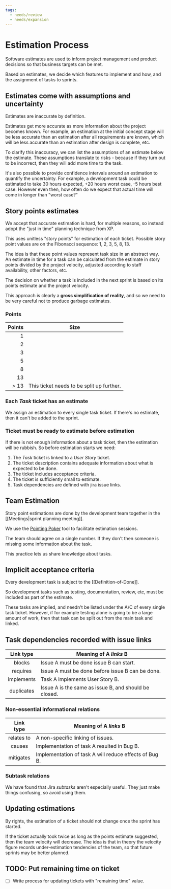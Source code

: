 ```yaml
---
tags:
  - needs/review
  - needs/expansion
---
```


# Estimation Process

Software estimates are used to inform project management and product
decisions so that business targets can be met.

Based on estimates, we decide which features to implement and how, and
the assignment of tasks to sprints.

## Estimates come with assumptions and uncertainty

Estimates are inaccurate by definition.

Estimates get more accurate as more information about the project
becomes known. For example, an estimation at the initial concept stage
will be less accurate than an estimation after all requirements are
known, which will be less accurate than an estimation after design is
complete, etc.

To clarify this inaccuracy, we can list the assumptions of an estimate
below the estimate. These assumptions translate to risks - because if
they turn out to be incorrect, then they will add more time to the
task.

It's also possible to provide confidence intervals around an
estimation to quantify the uncertainty. For example, a development
task could be estimated to take 30 hours expected, +20 hours worst
case, -5 hours best case. However even then, how often do we expect
that actual time will come in longer than "worst case?"

## Story points estimates

We accept that accurate estimation is hard, for multiple reasons, so
instead adopt the "just in time" planning technique from XP.

This uses unitless "story points" for estimation of each
ticket. Possible story point values are on the Fibonacci sequence:
1, 2, 3, 5, 8, 13.

The idea is that these point values represent task size in an abstract
way. An estimate in time for a task can be calculated from the
estimate in story points divided by the project velocity, adjusted
according to staff availability, other factors, etc.

The decision on whether a task is included in the next sprint is
based on its points estimate and the project velocity.

This approach is clearly a **gross simplification of reality**, and so
we need to be very careful not to produce garbage estimates.

### Points

| Points | Size                                            |
| -----: | ----------------------------------------------- |
|      1 |                                                 |
|      2 |                                                 |
|      3 |                                                 |
|      5 |                                                 |
|      8 |                                                 |
|     13 |                                                 |
|   > 13 | This ticket needs to be split up further.       |

### Each _Task_ ticket has an estimate

We assign an estimation to every single task ticket. If there's no
estimate, then it can't be added to the sprint.

### Ticket must be ready to estimate before estimation

If there is not enough information about a task ticket, then the
estimation will be rubbish. So before estimation starts we need:

1. The _Task_ ticket is linked to a _User Story_ ticket.
2. The ticket description contains adequate information about what is
   expected to be done.
3. The ticket includes acceptance criteria.
4. The ticket is sufficiently small to estimate.
5. Task dependencies are defined with jira issue links.

## Team Estimation

Story point estimations are done by the development team together in
the [[Meetings|sprint planning meeting]].

We use the [Pointing Poker](https://www.pointingpoker.com/) tool to
facilitate estimation sessions.

The team should agree on a single number. If they don't then someone
is missing some information about the task.

This practice lets us share knowledge about tasks.

## Implicit acceptance criteria

Every development task is subject to the [[Definition-of-Done]].

So development tasks such as testing, documentation, review, etc, must
be included as part of the estimate.

These tasks are implied, and needn't be listed under the A/C of every
single task ticket. However, if for example testing alone is going to
be a large amount of work, then that task can be split out from the
main task and linked.

## Task dependencies recorded with issue links

| Link type  | Meaning of A _links_ B                                 |
| :--------: | ------------------------------------------------------ |
| blocks     | Issue A must be done issue B can start.                |
| requires   | Issue A must be done before issue B can be done.       |
| implements | Task A implements User Story B.                        |
| duplicates | Issue A is the same as issue B, and should be closed.  |

### Non-essential informational relations

| Link type  | Meaning of A _links_ B                                 |
| :--------: | ------------------------------------------------------ |
| relates to | A non-specific linking of issues.                      |
| causes     | Implementation of task A resulted in Bug B.            |
| mitigates  | Implementation of task A will reduce effects of Bug B. |

### Subtask relations

We have found that Jira _subtasks_ aren't especially useful. They just
make things confusing, so avoid using them.

## Updating estimations

By rights, the estimation of a ticket should not change once the
sprint has started.

If the ticket actually took twice as long as the points estimate
suggested, then the team velocity will decrease. The idea is that in
theory the velocity figure records under-estimation tendencies of the
team, so that future sprints may be better planned.

## TODO: Put remaining time on ticket

- [ ] Write process for updating tickets with "remaining time" value.
